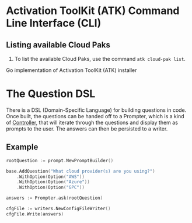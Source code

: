 # Activation ToolKit (ATK) Command Line Interface (CLI)

## Listing available Cloud Paks

1. To list the available Cloud Paks, use the command `atk cloud-pak list`.

Go implementation of Activation ToolKit (ATK) installer

# The Question DSL

There is a DSL (Domain-Specific Language) for building questions in code. Once
built, the questions can be handed off to a Prompter, which is a kind of 
[Controller](), that will iterate through the questions and display them as
prompts to the user. The answers can then be persisted to a writer.

## Example

```go
rootQuestion := prompt.NewPromptBuilder()

base.AddQuestion("What cloud provider(s) are you using?")
    .WithOption(Option("AWS"))
    .WithOption(Option("Azure"))
    .WithOption(Option("GPC"))

answers := Prompter.ask(rootQuestion)

cfgFile := writers.NewConfigFileWriter()
cfgFile.Write(answers)

```
